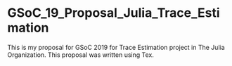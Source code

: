 # GSoC_19_Proposal_Julia_Trace_Estimation
This is my proposal for GSoC 2019 for Trace Estimation project in The Julia Organization. This proposal was written using Tex.
